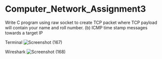 # Computer_Network_Assignment3
Write C program using raw socket to create TCP packet where TCP payload will contain your name and roll number. (b) ICMP time stamp messages towards a target IP

Terminal
![Screenshot (167)](https://user-images.githubusercontent.com/57632393/154004340-c997dbe7-fec1-487a-a281-0bb93f7ea430.png)


Wireshark
![Screenshot (168)](https://user-images.githubusercontent.com/57632393/154004016-58d63462-518f-4b87-8560-f39d399fd0cd.png)
